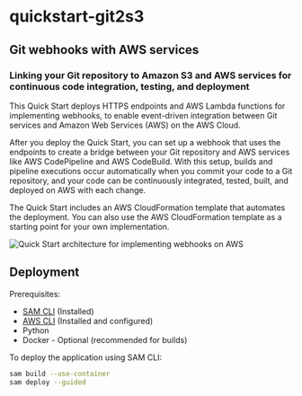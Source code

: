 # quickstart-git2s3
## Git webhooks with AWS services
### Linking your Git repository to Amazon S3 and AWS services for continuous code integration, testing, and deployment 

This Quick Start deploys HTTPS endpoints and AWS Lambda functions for implementing webhooks, to enable event-driven integration between Git services and Amazon Web Services (AWS) on the AWS Cloud.

After you deploy the Quick Start, you can set up a webhook that uses the endpoints to create a bridge between your Git repository and AWS services like AWS CodePipeline and AWS CodeBuild. With this setup, builds and pipeline executions occur automatically when you commit your code to a Git repository, and your code can be continuously integrated, tested, built, and deployed on AWS with each change. 

The Quick Start includes an AWS CloudFormation template that automates the deployment. You can also use the AWS CloudFormation template as a starting point for your own implementation.

![Quick Start architecture for implementing webhooks on AWS](https://d0.awsstatic.com/partner-network/QuickStart/datasheets/git-to-s3-webhooks-architecture-on-aws.png)

## Deployment
Prerequisites:
* [SAM CLI](https://docs.aws.amazon.com/serverless-application-model/latest/developerguide/serverless-sam-cli-install-linux.html) (Installed)
* [AWS CLI](https://docs.aws.amazon.com/cli/latest/userguide/install-linux.html) (Installed and configured)
* Python
* Docker - Optional (recommended for builds)

To deploy the application using SAM CLI:
```bash
sam build --use-container
sam deploy --guided
```